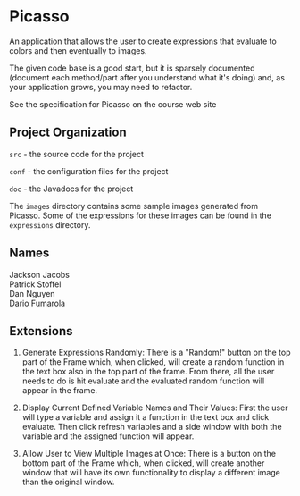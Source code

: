 # Picasso

An application that allows the user to create expressions that
evaluate to colors and then eventually to images.

The given code base is a good start, but it is sparsely documented
(document each method/part after you understand what it's doing) and,
as your application grows, you may need to refactor.

See the specification for Picasso on the course web site

## Project Organization

`src` - the source code for the project

`conf` - the configuration files for the project

`doc` - the Javadocs for the project

The `images` directory contains some sample images generated from Picasso.  Some of the expressions for these images can be found in the `expressions` directory.

## Names

Jackson Jacobs <br />
Patrick Stoffel <br />
Dan Nguyen <br />
Dario Fumarola

## Extensions

1) Generate Expressions Randomly: There is a "Random!" button on the top part of the Frame which, when clicked, will create a random function in the text box also in the top part of the frame. From there, all the user needs to do is hit evaluate and the evaluated random function will appear in the frame. <br />

2) Display Current Defined Variable Names and Their Values: First the user will type a variable and assign it a function in the text box and click evaluate. Then click refresh variables and a side window with both the variable and the assigned function will appear. <br />

3) Allow User to View Multiple Images at Once: There is a button on the bottom part of the Frame which, when clicked, will create another window that will have its own functionality to display a different image than the original window.




